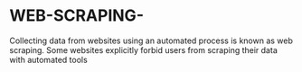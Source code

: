 # WEB-SCRAPING-
Collecting data from websites using an automated process is known as web scraping. Some websites explicitly forbid users from scraping their data with automated tools
